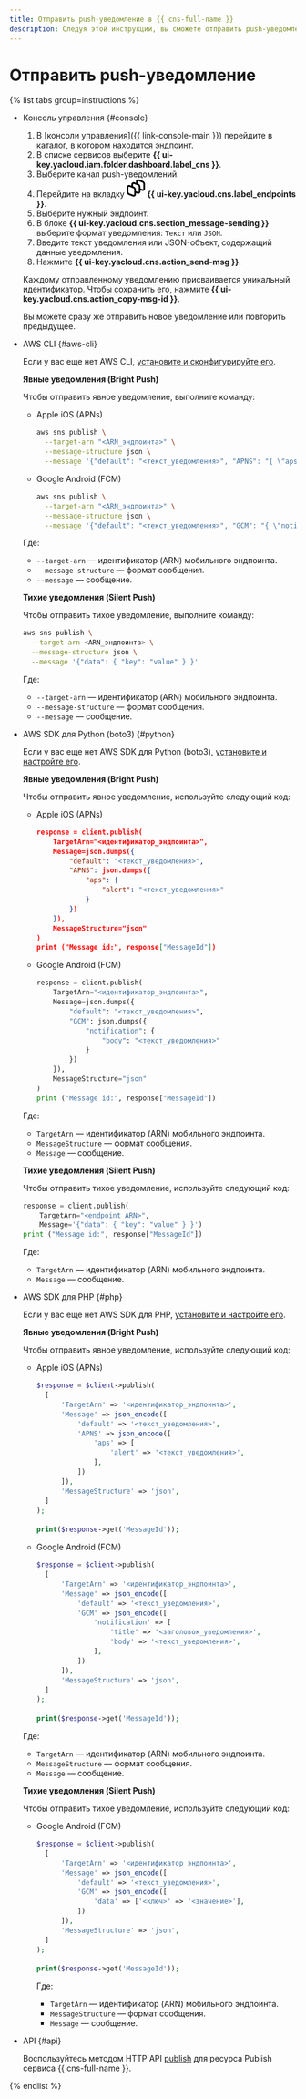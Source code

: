 ```yaml
---
title: Отправить push-уведомление в {{ cns-full-name }}
description: Следуя этой инструкции, вы сможете отправить push-уведомление.
---
```


# Отправить push-уведомление

{% list tabs group=instructions %}

- Консоль управления {#console}

  1. В [консоли управления]({{ link-console-main }}) перейдите в каталог, в котором находится эндпоинт.
  1. В списке сервисов выберите **{{ ui-key.yacloud.iam.folder.dashboard.label_cns }}**.
  1. Выберите канал push-уведомлений.
  1. Перейдите на вкладку ![image](../../../_assets/console-icons/layers-3-diagonal.svg) **{{ ui-key.yacloud.cns.label_endpoints }}**.
  1. Выберите нужный эндпоинт.
  1. В блоке **{{ ui-key.yacloud.cns.section_message-sending }}** выберите формат уведомления: `Текст` или `JSON`.
  1. Введите текст уведомления или JSON-объект, содержащий данные уведомления.
  1. Нажмите **{{ ui-key.yacloud.cns.action_send-msg }}**.

  Каждому отправленному уведомлению присваивается уникальный идентификатор. Чтобы сохранить его, нажмите **{{ ui-key.yacloud.cns.action_copy-msg-id }}**.

  Вы можете сразу же отправить новое уведомление или повторить предыдущее.

- AWS CLI {#aws-cli}

  Если у вас еще нет AWS CLI, [установите и сконфигурируйте его](../../../storage/tools/aws-cli.md).

  **Явные уведомления (Bright Push)**

  Чтобы отправить явное уведомление, выполните команду:

  * Apple iOS (APNs)

      ```bash
      aws sns publish \
        --target-arn "<ARN_эндпоинта>" \
        --message-structure json \
        --message '{"default": "<текст_уведомления>", "APNS": "{ \"aps\": { \"alert\": \"<текст_уведомления>\"} }" }'
      ```

  * Google Android (FCM)

      ```bash
      aws sns publish \
        --target-arn "<ARN_эндпоинта>" \
        --message-structure json \
        --message '{"default": "<текст_уведомления>", "GCM": "{ \"notification\": { \"body\": \"<текст_уведомления>\"} }" }'
      ```

  Где:

  * `--target-arn` — идентификатор (ARN) мобильного эндпоинта.
  * `--message-structure` — формат сообщения.
  * `--message` — сообщение.

  **Тихие уведомления (Silent Push)**

  Чтобы отправить тихое уведомление, выполните команду:

  ```bash
  aws sns publish \
    --target-arn <ARN_эндпоинта> \
    --message-structure json \
    --message '{"data": { "key": "value" } }'
  ```

  Где:

  * `--target-arn` — идентификатор (ARN) мобильного эндпоинта.
  * `--message-structure` — формат сообщения.
  * `--message` — сообщение.

- AWS SDK для Python (boto3) {#python}

  Если у вас еще нет AWS SDK для Python (boto3), [установите и настройте его](../../tools/sdk-python.md#aws-sdk).

  **Явные уведомления (Bright Push)**

  Чтобы отправить явное уведомление, используйте следующий код:

  * Apple iOS (APNs)

      ```json
      response = client.publish(
          TargetArn="<идентификатор_эндпоинта>",
          Message=json.dumps({
              "default": "<текст_уведомления>",
              "APNS": json.dumps({
                  "aps": {
                      "alert": "<текст_уведомления>"
                  }
              })
          }),
          MessageStructure="json"
      )
      print ("Message id:", response["MessageId"])
      ```

  * Google Android (FCM)

      ```python
      response = client.publish(
          TargetArn="<идентификатор_эндпоинта>",
          Message=json.dumps({
              "default": "<текст_уведомления>",
              "GCM": json.dumps({
                  "notification": {
                      "body": "<текст_уведомления>"
                  }
              })
          }),
          MessageStructure="json"
      )
      print ("Message id:", response["MessageId"])
      ```

  Где:

  * `TargetArn` — идентификатор (ARN) мобильного эндпоинта.
  * `MessageStructure` — формат сообщения.
  * `Message` — сообщение.

  **Тихие уведомления (Silent Push)**

  Чтобы отправить тихое уведомление, используйте следующий код:

  ```python
  response = client.publish(
      TargetArn="<endpoint ARN>",
      Message='{"data": { "key": "value" } }')
  print ("Message id:", response["MessageId"])
  ```

  Где:

  * `TargetArn` — идентификатор (ARN) мобильного эндпоинта.
  * `Message` — сообщение.

- AWS SDK для PHP {#php}

  Если у вас еще нет AWS SDK для PHP, [установите и настройте его](../../tools/sdk-php.md#aws-sdk).

  **Явные уведомления (Bright Push)**

  Чтобы отправить явное уведомление, используйте следующий код:

  * Apple iOS (APNs)

      ```php
      $response = $client->publish(
        [
            'TargetArn' => '<идентификатор_эндпоинта>',
            'Message' => json_encode([
                'default' => '<текст_уведомления>',
                'APNS' => json_encode([
                    'aps' => [
                        'alert' => '<текст_уведомления>',
                    ],
                ])
            ]),
            'MessageStructure' => 'json',
        ]
      );

      print($response->get('MessageId'));
      ```

  * Google Android (FCM)

      ```php
      $response = $client->publish(
        [
            'TargetArn' => '<идентификатор_эндпоинта>',
            'Message' => json_encode([
                'default' => '<текст_уведомления>',
                'GCM' => json_encode([
                    'notification' => [
                        'title' => '<заголовок_уведомления>',
                        'body' => '<текст_уведомления>',
                    ],
                ])
            ]),
            'MessageStructure' => 'json',
        ]
      );

      print($response->get('MessageId'));
      ```

  Где:

  * `TargetArn` — идентификатор (ARN) мобильного эндпоинта.
  * `MessageStructure` — формат сообщения.
  * `Message` — сообщение.

  **Тихие уведомления (Silent Push)**

  Чтобы отправить тихое уведомление, используйте следующий код:

  * Google Android (FCM)

      ```php
      $response = $client->publish(
        [
            'TargetArn' => '<идентификатор_эндпоинта>',
            'Message' => json_encode([
                'default' => '<текст_уведомления>',
                'GCM' => json_encode([
                    'data' => ['<ключ>' => '<значение>'],
                ])
            ]),
            'MessageStructure' => 'json',
        ]
      );

      print($response->get('MessageId'));
      ```

      Где:

      * `TargetArn` — идентификатор (ARN) мобильного эндпоинта.
      * `MessageStructure` — формат сообщения.
      * `Message` — сообщение.


- API {#api}

  Воспользуйтесь методом HTTP API [publish](../../api-ref/publish.md) для ресурса Publish сервиса {{ cns-full-name }}.

{% endlist %}
